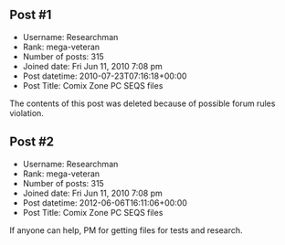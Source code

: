 ## Post #1
- Username: Researchman
- Rank: mega-veteran
- Number of posts: 315
- Joined date: Fri Jun 11, 2010 7:08 pm
- Post datetime: 2010-07-23T07:16:18+00:00
- Post Title: Comix Zone PC SEQS files

The contents of this post was deleted because of possible forum rules violation.
## Post #2
- Username: Researchman
- Rank: mega-veteran
- Number of posts: 315
- Joined date: Fri Jun 11, 2010 7:08 pm
- Post datetime: 2012-06-06T16:11:06+00:00
- Post Title: Comix Zone PC SEQS files

If anyone can help, PM for getting files for tests and research.
